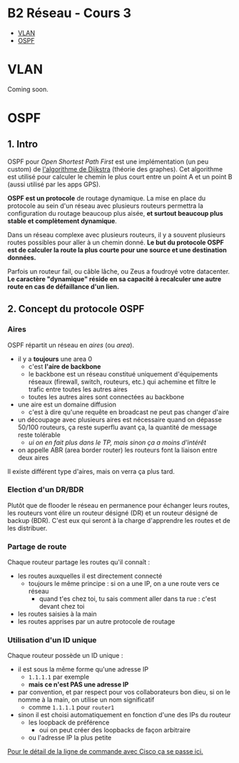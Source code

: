 # B2 Réseau - Cours 3

* [VLAN](#vlan)
* [OSPF](#ospf)

# VLAN

Coming soon. 

# OSPF

## 1. Intro 

OSPF pour *Open Shortest Path First* est une implémentation (un peu custom) de [l'algorithme de Dijkstra](https://fr.wikipedia.org/wiki/Algorithme_de_Dijkstra) (théorie des graphes). Cet algorithme est utilisé pour calculer le chemin le plus court entre un point A et un point B (aussi utilisé par les apps GPS).  

**OSPF est un protocole** de routage dynamique. La mise en place du protocole au sein d'un réseau avec plusieurs routeurs permettra la configuration du routage beaucoup plus aisée, **et surtout beaucoup plus stable et complètement dynamique**.  

Dans un réseau complexe avec plusieurs routeurs, il y a souvent plusieurs routes possibles pour aller à un chemin donné. **Le but du protocole OSPF est de calculer la route la plus courte pour une source et une destination données.**

Parfois un routeur fail, ou câble lâche, ou Zeus a foudroyé votre datacenter. **Le caractère "dynamique" réside en sa capacité à recalculer une autre route en cas de défaillance d'un lien.**

## 2. Concept du protocole OSPF

### Aires

OSPF répartit un réseau en *aires* (ou *area*).
* il y a **toujours** une area 0
  * c'est **l'aire de backbone**
  * le backbone est un réseau constitué uniquement d'équipements réseaux (firewall, switch, routeurs, etc.) qui achemine et filtre le trafic entre toutes les autres aires
  * toutes les autres aires sont connectées au backbone
* une aire est un domaine diffusion
  * c'est à dire qu'une requête en broadcast ne peut pas changer d'aire
* un découpage avec plusieurs aires est nécessaire quand on dépasse 50/100 routeurs, ça reste superflu avant ça, la quantité de message reste tolérable
  * *ui on en fait plus dans le TP, mais sinon ça a moins d'intérêt*
* on appelle ABR (area border router) les routeurs font la liaison entre deux aires

Il existe différent type d'aires, mais on verra ça plus tard. 

### Election d'un DR/BDR

Plutôt que de flooder le réseau en permanence pour échanger leurs routes, les routeurs vont élire un routeur désigné (DR) et un routeur désigné de backup (BDR). C'est eux qui seront à la charge d'apprendre les routes et de les distribuer. 

### Partage de route

Chaque routeur partage les routes qu'il connaît :
* les routes auxquelles il est directement connecté
  * toujours le même principe : si on a une IP, on a une route vers ce réseau
    * quand t'es chez toi, tu sais comment aller dans ta rue : c'est devant chez toi
* les routes saisies à la main
* les routes apprises par un autre protocole de routage

### Utilisation d'un ID unique

Chaque routeur possède un ID unique :
* il est sous la même forme qu'une adresse IP
  * `1.1.1.1` par exemple
  * **mais ce n'est PAS une adresse IP**
* par convention, et par respect pour vos collaborateurs bon dieu, si on le nomme à la main, on utilise un nom significatif 
  * comme `1.1.1.1` pour `router1`
* sinon il est choisi automatiquement en fonction d'une des IPs du routeur
  * les loopback de préférence
    * oui on peut créer des loopbacks de façon arbitraire
  * ou l'adresse IP la plus petite

[Pour le détail de la ligne de commande avec Cisco ça se passe ici.](./procedures-cisco.md#ospf)